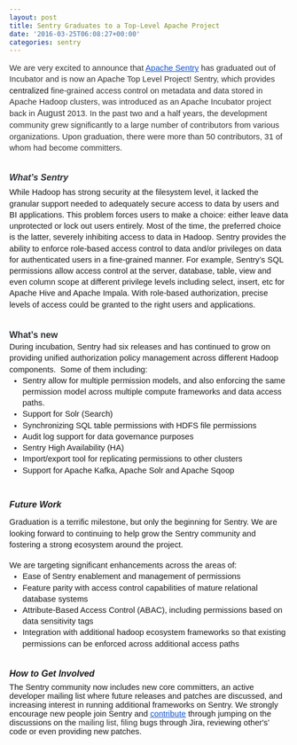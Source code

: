 ```yaml
---
layout: post
title: Sentry Graduates to a Top-Level Apache Project
date: '2016-03-25T06:08:27+00:00'
categories: sentry
---
```

<span id="docs-internal-guid-74cada90-ac5f-38cd-843c-522bbb56683b"> 
    <p dir="ltr" style="line-height: 1.38; margin-top: 0pt; margin-bottom: 0pt;"><span style="font-size: 14.6667px; font-family: Arial; color: #333333; vertical-align: baseline; white-space: pre-wrap;">We are very excited to announce that </span><a href="http://sentry.apache.org/"><span style="font-size: 14.6667px; font-family: Arial; color: #1155cc; text-decoration: underline; vertical-align: baseline; white-space: pre-wrap;">Apache Sentry</span></a><span style="font-size: 14.6667px; font-family: Arial; color: #333333; vertical-align: baseline; white-space: pre-wrap;"> has graduated out of Incubator and is now an Apache Top Level Project! Sentry, </span><span style="font-size: 14.6667px; font-family: Arial; color: #333333; vertical-align: baseline; white-space: pre-wrap; background-color: transparent;">which provides </span><span style="font-size: 14.6667px; font-family: Arial; vertical-align: baseline; white-space: pre-wrap; background-color: transparent;">centralized </span><span style="font-size: 14.6667px; font-family: Arial; color: #333333; vertical-align: baseline; white-space: pre-wrap; background-color: transparent;">fine-grained access control on metadata and data stored in Apache Hadoop clusters</span><span style="font-size: 14.6667px; font-family: Arial; color: #333333; vertical-align: baseline; white-space: pre-wrap;">, was introduced as an Apache Incubator project back in </span><span style="font-size: 16px; font-family: Arial; color: #333333; vertical-align: baseline; white-space: pre-wrap;">August</span><span style="font-size: 14.6667px; font-family: Arial; color: #333333; vertical-align: baseline; white-space: pre-wrap;"> 2013. In the past two and a half years, the development community grew significantly to a large number of contributors from various organizations. Upon graduation, there were more than 50 contributors, 31 of whom had become committers. </span></p><br /> 
    <h5 dir="ltr" style="line-height: 1.38; margin-top: 12pt; margin-bottom: 4pt;"><span style="font-size: 16px; font-family: Arial; color: #292f33; vertical-align: baseline; white-space: pre-wrap; background-color: #fefefe;">What’s Sentry</span><span style="font-size: 16px; font-family: Arial; color: #666666; font-weight: 400; vertical-align: baseline; white-space: pre-wrap; background-color: transparent;"> </span></h5> 
    <p dir="ltr" style="line-height: 1.38; margin-top: 0pt; margin-bottom: 0pt;"><span style="font-size: 14.6667px; font-family: Arial; vertical-align: baseline; white-space: pre-wrap; background-color: transparent;">While Hadoop has strong security at the filesystem level, it lacked the granular support needed to adequately secure access to data by users and BI applications. This problem forces users to make a choice: either leave data unprotected or lock out users entirely. Most of the time, the preferred choice is the latter, severely inhibiting access to data in Hadoop. Sentry provides the ability to enforce role-based access control to data and/or privileges on data for authenticated users in a fine-grained manner. For example, Sentry’s SQL permissions allow access control at the server, database, table, view and even column scope at different privilege levels including select, insert, etc for Apache Hive and Apache Impala. With role-based authorization, precise levels of access could be granted to the right users and applications. </span></p><br /><br /> 
    <p dir="ltr" style="line-height: 1.38; margin-top: 0pt; margin-bottom: 0pt;"><span style="font-size: 16px; font-family: Arial; color: #292f33; font-weight: 700; vertical-align: baseline; white-space: pre-wrap; background-color: #fefefe;">What’s new</span></p> 
    <p dir="ltr" style="line-height: 1.38; margin-top: 0pt; margin-bottom: 0pt;"><span style="font-size: 14.6667px; font-family: Arial; vertical-align: baseline; white-space: pre-wrap; background-color: transparent;">During incubation, Sentry had six releases and has continued to grow on providing unified authorization policy management across different Hadoop components. &nbsp;Some of them including: </span></p> 
    <ul style="margin-top: 0pt; margin-bottom: 0pt;"> 
      <li dir="ltr" style="list-style-type: disc; font-size: 14.6667px; font-family: Arial; vertical-align: baseline; background-color: transparent;"> 
        <p dir="ltr" style="line-height: 1.38; margin-top: 0pt; margin-bottom: 0pt;"><span style="font-size: 14.6667px; vertical-align: baseline; white-space: pre-wrap; background-color: transparent;">Sentry allow for multiple permission models, and also enforcing the same permission model across multiple compute frameworks and data access paths.</span></p> 
      </li> 
      <li dir="ltr" style="list-style-type: disc; font-size: 14.6667px; font-family: Arial; vertical-align: baseline; background-color: transparent;"> 
        <p dir="ltr" style="line-height: 1.38; margin-top: 0pt; margin-bottom: 0pt;"><span style="font-size: 14.6667px; vertical-align: baseline; white-space: pre-wrap; background-color: transparent;">Support for Solr (Search)</span></p> 
      </li> 
      <li dir="ltr" style="list-style-type: disc; font-size: 14.6667px; font-family: Arial; vertical-align: baseline; background-color: transparent;"> 
        <p dir="ltr" style="line-height: 1.38; margin-top: 0pt; margin-bottom: 0pt;"><span style="font-size: 14.6667px; vertical-align: baseline; white-space: pre-wrap; background-color: transparent;">Synchronizing SQL table permissions with HDFS file permissions</span></p> 
      </li> 
      <li dir="ltr" style="list-style-type: disc; font-size: 14.6667px; font-family: Arial; vertical-align: baseline; background-color: transparent;"> 
        <p dir="ltr" style="line-height: 1.38; margin-top: 0pt; margin-bottom: 0pt;"><span style="font-size: 14.6667px; vertical-align: baseline; white-space: pre-wrap; background-color: transparent;">Audit log support for data governance purposes</span></p> 
      </li> 
      <li dir="ltr" style="list-style-type: disc; font-size: 14.6667px; font-family: Arial; vertical-align: baseline; background-color: transparent;"> 
        <p dir="ltr" style="line-height: 1.38; margin-top: 0pt; margin-bottom: 0pt;"><span style="font-size: 14.6667px; vertical-align: baseline; white-space: pre-wrap; background-color: transparent;">Sentry High Availability (HA)</span></p> 
      </li> 
      <li dir="ltr" style="list-style-type: disc; font-size: 14.6667px; font-family: Arial; vertical-align: baseline; background-color: transparent;"> 
        <p dir="ltr" style="line-height: 1.38; margin-top: 0pt; margin-bottom: 0pt;"><span style="font-size: 14.6667px; vertical-align: baseline; white-space: pre-wrap; background-color: transparent;">Import/export tool for replicating permissions to other clusters</span></p> 
      </li> 
      <li dir="ltr" style="list-style-type: disc; font-size: 14.6667px; font-family: Arial; vertical-align: baseline; background-color: transparent;"> 
        <p dir="ltr" style="line-height: 1.38; margin-top: 0pt; margin-bottom: 0pt;"><span style="font-size: 14.6667px; vertical-align: baseline; white-space: pre-wrap; background-color: transparent;">Support for Apache Kafka, Apache Solr and Apache Sqoop </span></p> 
      </li> 
    </ul> 
    <h5 dir="ltr" style="line-height: 1.68; margin-top: 29pt; margin-bottom: 6pt;"><span style="font-size: 16px; font-family: Arial; vertical-align: baseline; white-space: pre-wrap; background-color: #fefefe;">Future Work</span></h5> 
    <p dir="ltr" style="line-height: 1.38; margin-top: 0pt; margin-bottom: 0pt;"><span style="font-size: 14.6667px; font-family: Arial; vertical-align: baseline; white-space: pre-wrap; background-color: transparent;">Graduation is a terrific milestone, but only the beginning for Sentry. We are looking forward to continuing to help grow the Sentry community and fostering a strong ecosystem around the project.</span></p><br /> 
    <p dir="ltr" style="line-height: 1.38; margin-top: 0pt; margin-bottom: 0pt;"><span style="font-size: 14.6667px; font-family: Arial; vertical-align: baseline; white-space: pre-wrap; background-color: transparent;">We are targeting significant enhancements across the areas of: </span></p> 
    <ul style="margin-top: 0pt; margin-bottom: 0pt;"> 
      <li dir="ltr" style="list-style-type: disc; font-size: 14.6667px; font-family: Arial; vertical-align: baseline; background-color: transparent;"> 
        <p dir="ltr" style="line-height: 1.38; margin-top: 0pt; margin-bottom: 0pt;"><span style="font-size: 14.6667px; vertical-align: baseline; white-space: pre-wrap; background-color: transparent;">Ease of Sentry enablement and management of permissions</span></p> 
      </li> 
      <li dir="ltr" style="list-style-type: disc; font-size: 14.6667px; font-family: Arial; vertical-align: baseline; background-color: transparent;"> 
        <p dir="ltr" style="line-height: 1.38; margin-top: 0pt; margin-bottom: 0pt;"><span style="font-size: 14.6667px; vertical-align: baseline; white-space: pre-wrap; background-color: transparent;">Feature parity with access control capabilities of mature relational database systems</span></p> 
      </li> 
      <li dir="ltr" style="list-style-type: disc; font-size: 14.6667px; font-family: Arial; vertical-align: baseline; background-color: transparent;"> 
        <p dir="ltr" style="line-height: 1.38; margin-top: 0pt; margin-bottom: 0pt;"><span style="font-size: 14.6667px; vertical-align: baseline; white-space: pre-wrap; background-color: transparent;">Attribute-Based Access Control (ABAC), including permissions based on data sensitivity tags</span></p> 
      </li> 
      <li dir="ltr" style="list-style-type: disc; font-size: 14.6667px; font-family: Arial; vertical-align: baseline; background-color: transparent;"> 
        <p dir="ltr" style="line-height: 1.38; margin-top: 0pt; margin-bottom: 0pt;"><span style="font-size: 14.6667px; vertical-align: baseline; white-space: pre-wrap; background-color: transparent;">Integration with additional hadoop ecosystem frameworks so that existing permissions can be enforced across additional access paths</span></p> 
      </li> 
    </ul><br /> 
    <h5 dir="ltr" style="line-height: 1.38; margin-top: 12pt; margin-bottom: 4pt;"><span style="font-size: 16px; font-family: Arial; vertical-align: baseline; white-space: pre-wrap; background-color: transparent;">How to Get Involved</span></h5><span style="font-size: 14.6667px; font-family: Arial; vertical-align: baseline; white-space: pre-wrap; background-color: transparent;">The Sentry community now includes new core committers, an active developer mailing list where future releases and patches are discussed, and increasing interest in running additional frameworks on Sentry. We strongly encourage new people join Sentry and </span><a href="https://cwiki.apache.org/confluence/display/SENTRY/How+to+Contribute"><span style="font-size: 14.6667px; font-family: Arial; color: #1155cc; text-decoration: underline; vertical-align: baseline; white-space: pre-wrap; background-color: transparent;">contribute</span></a><span style="font-size: 14.6667px; font-family: Arial; vertical-align: baseline; white-space: pre-wrap; background-color: transparent;"> through jumping on the discussions on the </span><span style="font-size: 14.6667px; font-family: Arial; color: #333333; vertical-align: baseline; white-space: pre-wrap;">mailing list, filing</span><span style="font-size: 14.6667px; font-family: Arial; vertical-align: baseline; white-space: pre-wrap; background-color: transparent;"> bugs through Jira, reviewing other's’ code or even providing new patches.</span></span>
